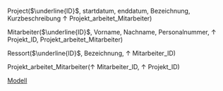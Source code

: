 Project($\underline{ID}$, startdatum, enddatum, Bezeichnung, Kurzbeschreibung $\uparrow$ Projekt_arbeitet_Mitarbeiter)

Mitarbeiter($\underline{ID}$, Vorname, Nachname, Personalnummer, $\uparrow$ Projekt_ID, Projekt_arbeitet_Mitarbeiter)

Ressort($\underline{ID}$, Bezeichnung, $\uparrow$ Mitarbeiter_ID)

Projekt_arbeitet_Mitarbeiter($\uparrow$ Mitarbeiter_ID, $\uparrow$ Projekt_ID)

[Modell](Informatik/Dia/1%20Relationaledatenbanken/Aufgabe%201.4.png)    